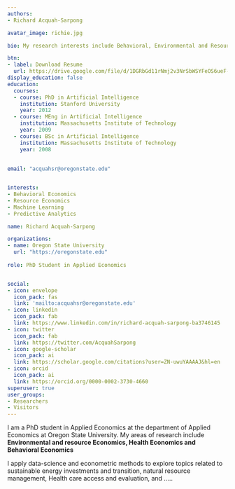 ```yaml
---
authors:
- Richard Acquah-Sarpong

avatar_image: richie.jpg

bio: My research interests include Behavioral, Environmental and Resource Economics.

btn:
- label: Download Resume
  url: https://drive.google.com/file/d/1DGRbGd11rNmj2v3NrSbWSYFeOS6ueF-m/view?usp=sharing 
display_education: false
education:
  courses:
  - course: PhD in Artificial Intelligence
    institution: Stanford University
    year: 2012
  - course: MEng in Artificial Intelligence
    institution: Massachusetts Institute of Technology
    year: 2009
  - course: BSc in Artificial Intelligence
    institution: Massachusetts Institute of Technology
    year: 2008
    
    
email: "acquahsr@oregonstate.edu"


interests:
- Behavioral Economics
- Resource Economics
- Machine Learning
- Predictive Analytics

name: Richard Acquah-Sarpong

organizations:
- name: Oregon State University
  url: "https://oregonstate.edu"
  
role: PhD Student in Applied Economics


social:
- icon: envelope
  icon_pack: fas
  link: 'mailto:acquahsr@oregonstate.edu'
- icon: linkedin
  icon_pack: fab
  link: https://www.linkedin.com/in/richard-acquah-sarpong-ba3746145 
- icon: twitter
  icon_pack: fab
  link: https://twitter.com/AcquahSarpong
- icon: google-scholar
  icon_pack: ai
  link: https://scholar.google.com/citations?user=ZN-uwuYAAAAJ&hl=en
- icon: orcid
  icon_pack: ai
  link: https://orcid.org/0000-0002-3730-4660
superuser: true
user_groups:
- Researchers
- Visitors
---
```


I am a PhD student in Applied Economics at the department of Applied Economics at Oregon State University. My areas of research include **Environmental and resource Economics, Health Economics and Behavioral Economics** 

I apply data-science and econometric methods to explore topics related to sustainable energy investments and transition, natural resource management, Health care access and evaluation, and .....


